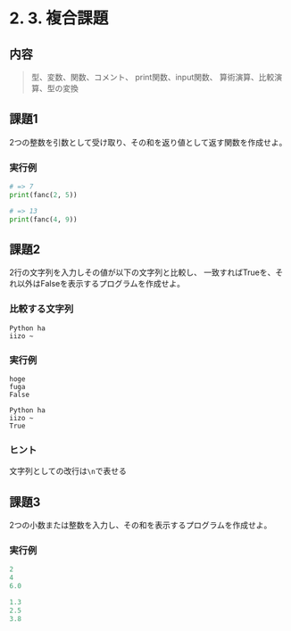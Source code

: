 # 2. 3. 複合課題　
## 内容
> 型、変数、関数、コメント、
print関数、input関数、
算術演算、比較演算、型の変換

## 課題1
2つの整数を引数として受け取り、その和を返り値として返す関数を作成せよ。

### 実行例
```py
# => 7
print(fanc(2, 5))

# => 13
print(fanc(4, 9))
```

## 課題2
2行の文字列を入力しその値が以下の文字列と比較し、
一致すればTrueを、それ以外はFalseを表示するプログラムを作成せよ。

### 比較する文字列
```
Python ha
iizo ~
```

### 実行例
```
hoge
fuga
False
```

```
Python ha
iizo ~
True
```

### ヒント
文字列としての改行は`\n`で表せる


## 課題3
2つの小数または整数を入力し、その和を表示するプログラムを作成せよ。

### 実行例
```py
2
4
6.0
```

```py
1.3
2.5
3.8
```
